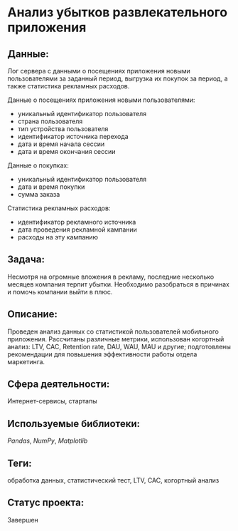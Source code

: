 # Анализ убытков развлекательного приложения

## Данные:

Лог сервера с данными о посещениях приложения новыми пользователями за заданный период, выгрузка их покупок за период, а также статистика рекламных расходов.

Данные о посещениях приложения новыми пользователями:

* уникальный идентификатор пользователя
* страна пользователя
* тип устройства пользователя
* идентификатор источника перехода
* дата и время начала сессии
* дата и время окончания сессии

Данные о покупках:

* уникальный идентификатор пользователя
* дата и время покупки
* сумма заказа

Статистика рекламных расходов:

* идентификатор рекламного источника
* дата проведения рекламной кампании
* расходы на эту кампанию

## Задача:

Несмотря на огромные вложения в рекламу, последние несколько месяцев компания терпит убытки. Необходимо разобраться в причинах и помочь компании выйти в плюс.

## Описание:

Проведен анализ данных со статистикой пользователей мобильного приложения. Рассчитаны различные метрики, использован когортный анализ: LTV, CAC, Retention rate, DAU, WAU, MAU и другие; подготовлены рекомендации для повышения эффективности работы отдела маркетинга.

## Сфера деятельности:

Интернет-сервисы, стартапы

## Используемые библиотеки:

_Pandas_, _NumPy_, _Matplotlib_

## Теги:

обработка данных, статистический тест, LTV, CAC, когортный анализ

## Статус проекта:

Завершен
